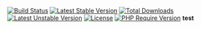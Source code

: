 [![Build Status](https://travis-ci.org/yyueshui/design-pattern.svg?branch=master)](https://travis-ci.org/yyueshui/design-pattern)
[![Latest Stable Version](https://poser.pugx.org/yyueshui/design-pattern/v/stable)](https://packagist.org/packages/yyueshui/design-pattern)
[![Total Downloads](https://poser.pugx.org/yyueshui/design-pattern/downloads)](https://packagist.org/packages/yyueshui/design-pattern)
[![Latest Unstable Version](https://poser.pugx.org/yyueshui/design-pattern/v/unstable)](https://packagist.org/packages/yyueshui/design-pattern)
[![License](https://poser.pugx.org/yyueshui/design-pattern/license)](https://packagist.org/packages/yyueshui/design-pattern)
[![PHP Require Version](https://img.shields.io/badge/php-%3E%3D5.4-8892BF.svg)](https://secure.php.net/)
**test**